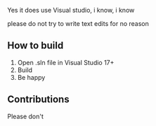 Yes it does use Visual studio, i know, i know

please do not try to write text edits for no reason

## How to build
1. Open .sln file in Visual Studio 17+
2. Build
3. Be happy

## Contributions
Please don't
